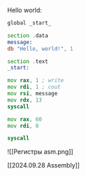 Hello world:
```asm
global _start_

section .data
message:
db "Hello, world!", 1

section .text
_start:

mov rax, 1 ; write
mov rdi, 1 ; cout
mov rsi, message
mov rdx, 13
syscall

mov rax, 60
mov rdi, 0

syscall
```
![[Регистры asm.png]]

[[2024.09.28 Assembly]]